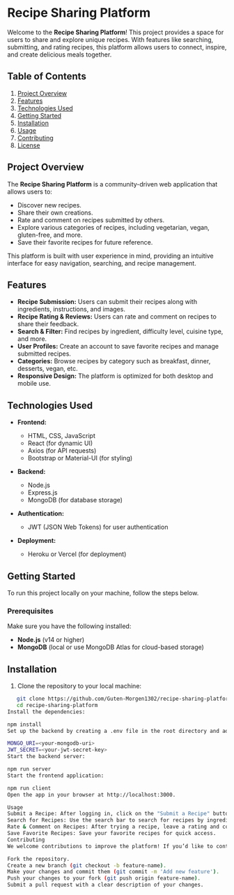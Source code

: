 # Recipe Sharing Platform

Welcome to the **Recipe Sharing Platform**! This project provides a space for users to share and explore unique recipes. With features like searching, submitting, and rating recipes, this platform allows users to connect, inspire, and create delicious meals together.

## Table of Contents
1. [Project Overview](#project-overview)
2. [Features](#features)
3. [Technologies Used](#technologies-used)
4. [Getting Started](#getting-started)
5. [Installation](#installation)
6. [Usage](#usage)
7. [Contributing](#contributing)
8. [License](#license)

## Project Overview
The **Recipe Sharing Platform** is a community-driven web application that allows users to:
- Discover new recipes.
- Share their own creations.
- Rate and comment on recipes submitted by others.
- Explore various categories of recipes, including vegetarian, vegan, gluten-free, and more.
- Save their favorite recipes for future reference.

This platform is built with user experience in mind, providing an intuitive interface for easy navigation, searching, and recipe management.

## Features
- **Recipe Submission:** Users can submit their recipes along with ingredients, instructions, and images.
- **Recipe Rating & Reviews:** Users can rate and comment on recipes to share their feedback.
- **Search & Filter:** Find recipes by ingredient, difficulty level, cuisine type, and more.
- **User Profiles:** Create an account to save favorite recipes and manage submitted recipes.
- **Categories:** Browse recipes by category such as breakfast, dinner, desserts, vegan, etc.
- **Responsive Design:** The platform is optimized for both desktop and mobile use.

## Technologies Used
- **Frontend:**
  - HTML, CSS, JavaScript
  - React (for dynamic UI)
  - Axios (for API requests)
  - Bootstrap or Material-UI (for styling)

- **Backend:**
  - Node.js
  - Express.js
  - MongoDB (for database storage)

- **Authentication:**
  - JWT (JSON Web Tokens) for user authentication

- **Deployment:**
  - Heroku or Vercel (for deployment)

## Getting Started
To run this project locally on your machine, follow the steps below.

### Prerequisites
Make sure you have the following installed:
- **Node.js** (v14 or higher)
- **MongoDB** (local or use MongoDB Atlas for cloud-based storage)

## Installation
1. Clone the repository to your local machine:
```bash
   git clone https://github.com/Guten-Morgen1302/recipe-sharing-platform.git
   cd recipe-sharing-platform
Install the dependencies:

npm install
Set up the backend by creating a .env file in the root directory and add the following environment variables:

MONGO_URI=<your-mongodb-uri>
JWT_SECRET=<your-jwt-secret-key>
Start the backend server:

npm run server
Start the frontend application:

npm run client
Open the app in your browser at http://localhost:3000.

Usage
Submit a Recipe: After logging in, click on the "Submit a Recipe" button, fill in the necessary details (recipe name, ingredients, instructions, and image), and submit your recipe.
Search for Recipes: Use the search bar to search for recipes by ingredients, cuisine, or category.
Rate & Comment on Recipes: After trying a recipe, leave a rating and comment to let others know what you think.
Save Favorite Recipes: Save your favorite recipes for quick access.
Contributing
We welcome contributions to improve the platform! If you’d like to contribute, follow these steps:

Fork the repository.
Create a new branch (git checkout -b feature-name).
Make your changes and commit them (git commit -m 'Add new feature').
Push your changes to your fork (git push origin feature-name).
Submit a pull request with a clear description of your changes.
